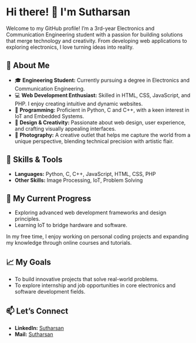 # Hi there! 👋 I'm Sutharsan

Welcome to my GitHub profile! I’m a 3rd-year Electronics and Communication Engineering student with a passion for building solutions that merge technology and creativity. From developing web applications to exploring electronics, I love turning ideas into reality.

## 🚀 About Me

- 🎓 **Engineering Student:** Currently pursuing a degree in Electronics and Communication Engineering.
- 💻 **Web Development Enthusiast:** Skilled in HTML, CSS, JavaScript, and PHP. I enjoy creating intuitive and dynamic websites.
- 🔧 **Programming:** Proficient in Python, C and C++, with a keen interest in IoT and Embedded Systems.
- 🎨 **Design & Creativity:** Passionate about web design, user experience, and crafting visually appealing interfaces.
- 📸 **Photography:** A creative outlet that helps me capture the world from a unique perspective, blending technical precision with artistic flair.

## 🔧 Skills & Tools

- **Languages:** Python, C, C++, JavaScript, HTML, CSS, PHP
- **Other Skills:** Image Processing, IoT, Problem Solving

## 🌱 My Current Progress

- Exploring advanced web development frameworks and design principles.
- Learning IoT to bridge hardware and software.

In my free time, I enjoy working on personal coding projects and expanding my knowledge through online courses and tutorials.
## 📈 My Goals

- To build innovative projects that solve real-world problems.
- To explore internship and job opportunities in core electronics and software development fields.

## 📫 Let’s Connect

- **LinkedIn:** [Sutharsan](https://www.linkedin.com/in/ssutharsan20/)
- **Mail:** [Sutharsan](mailto:s.sutharsan.201104@gmail.com)

